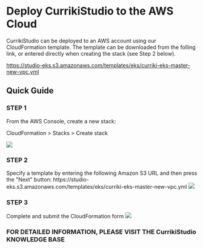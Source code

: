 # Deploy CurrikiStudio to the AWS Cloud

CurrikiStudio can be deployed to an AWS account using our CloudFormation template.  The template can be downloaded from the folling link, or entered directly when creating the stack (see Step 2 below).

https://studio-eks.s3.amazonaws.com/templates/eks/curriki-eks-master-new-vpc.yml

## Quick Guide

<h3>STEP 1</h3>
From the AWS Console, create a new stack:

CloudFormation > Stacks > Create stack
 
<img src="https://www.curriki.org/wp-content/uploads/2020/11/step.one_.aws_.png" />
 
<h3>STEP 2</h3>
Specify a template by entering the following Amazon S3 URL and then press the "Next" button:
https://studio-eks.s3.amazonaws.com/templates/eks/curriki-eks-master-new-vpc.yml

<img src="https://www.curriki.org/wp-content/uploads/2020/11/step.two_.aws_.png" />

<h3>STEP 3</h3>
Complete and submit the CloudFormation form

<img src="https://www.curriki.org/wp-content/uploads/2020/11/screencapture-us-west-2-console-aws-amazon-cloudformation-home-2020-11-09-15_48_58.png" />

<h3>FOR DETAILED INFORMATION, PLEASE VISIT THE CurrikiStudio KNOWLEDGE BASE</h3>


 
